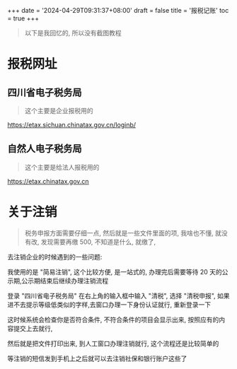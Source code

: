 +++
date = '2024-04-29T09:31:37+08:00'
draft = false
title = '报税记账'
toc = true
+++

> 以下是我回忆的, 所以没有截图教程

# 报税网址

## 四川省电子税务局

> 这个主要是企业报税用的

https://etax.sichuan.chinatax.gov.cn/loginb/

## 自然人电子税务局

> 这个主要是给法人报税用的

https://etax.chinatax.gov.cn

# 关于注销

> 税务申报方面需要仔细一点, 然后就是一些文件里面的项, 我啥也不懂, 就没有改, 发现需要再缴 500, 不知道是什么, 就缴了,

去注销企业的时候遇到的一些问题:

我使用的是 "简易注销", 这个比较方便, 是一站式的, 办理完后需要等待 20 天的公示期,公示期结束后继续办理注销流程

登录 "四川省电子税务局" 在右上角的输入框中输入 "清税", 选择 "清税申报", 如果进不去提示等级低类似的字样,去窗口办理一下身份认证就行, 重新登录一下

这时候系统会检查你是否符合条件, 不符合条件的项目会显示出来, 按照应有的内容提交上去就行,

然后就是把文件打印出来, 到人工窗口办理注销就行, 这个流程还是比较简单的

等注销的短信发到手机上之后就可以去注销社保和银行账户这些了
